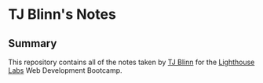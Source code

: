 # TJ Blinn's Notes

## Summary

This repository contains all of the notes taken by [TJ Blinn](https://github.com/TJ-Blinn) for the [Lighthouse Labs](https://www.lighthouselabs.ca/en/web-development-bootcamp) Web Development Bootcamp.
